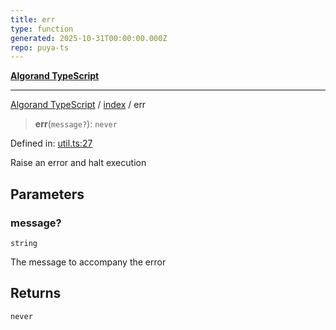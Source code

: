```yaml
---
title: err
type: function
generated: 2025-10-31T00:00:00.000Z
repo: puya-ts
---
```


[**Algorand TypeScript**](docs/_md/README)

---

[Algorand TypeScript](docs/_md/modules) / [index](/reference/algorand-typescript/api/index/readme/) / err

> **err**(`message?`): `never`

Defined in: [util.ts:27](https://github.com/algorandfoundation/puya-ts/blob/main/packages/algo-ts/src/util.ts#L27)

Raise an error and halt execution

## Parameters

### message?

`string`

The message to accompany the error

## Returns

`never`
